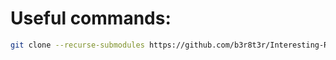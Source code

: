 # Useful commands:
```bash
git clone --recurse-submodules https://github.com/b3r8t3r/Interesting-Repos.git
```
